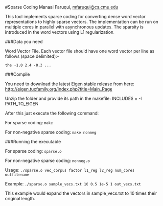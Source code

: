 #Sparse Coding
Manaal Faruqui, mfaruqui@cs.cmu.edu

This tool implements sparse coding for converting dense word vector representations to highly sparse vectors. The implementation can be run on multiple cores in parallel with asynchronous updates. The sparsity is introduced in the word vectors using L1 regularization.

###Data you need

Word Vector File. Each vector file should have one word vector per line as follows (space delimited):-

```the -1.0 2.4 -0.3 ...```

###Compile

You need to download the latest Eigen stable release from here: http://eigen.tuxfamily.org/index.php?title=Main_Page

Unzip the folder and provide its path in the makefile:
INCLUDES = -I PATH_TO_EIGEN

After this just execute the following command:

For sparse coding: ```make```

For non-negative sparse coding: ```make nonneg```

###Running the executable

For sparse coding: ```sparse.o```

For non-negative sparse coding: ```nonneg.o```

Usage: ```./sparse.o vec_corpus factor l1_reg l2_reg num_cores outfilename```

Example: ```./sparse.o sample_vecs.txt 10 0.5 1e-5 1 out_vecs.txt```

This example would expand the vectors in sample_vecs.txt to 10 times their original length.

